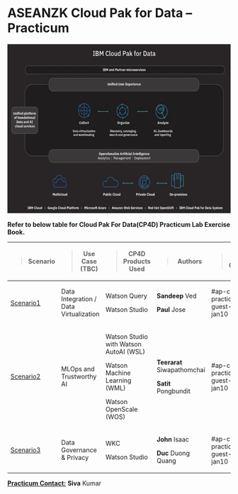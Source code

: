 # ASEANZK Cloud Pak for Data – Practicum

<img src="./media/image1.png" style="width:6.26806in;height:3.975in"
alt="Graphical user interface, application, website Description automatically generated" />

**Refer to below table for Cloud Pak For Data(CP4D) Practicum Lab Exercise Book.**

<table style="width:100%;">
<colgroup>
<col style="width: 10%" />
<col style="width: 19%" />
<col style="width: 21%" />
<col style="width: 24%" />
<col style="width: 23%" />
</colgroup>
<thead>
<tr class="header">
<th><blockquote>
<p><strong>Scenario</strong></p>
</blockquote></th>
<th><blockquote>
<p><strong>Use Case (TBC)</strong></p>
</blockquote></th>
<th><blockquote>
<p><strong>CP4D Products Used</strong></p>
</blockquote></th>
<th><blockquote>
<p><strong>Authors</strong></p>
</blockquote></th>
<th><blockquote>
<p><strong>Slack Channel</strong></p>
</blockquote></th>
</tr>
</thead>
<tbody>

<tr class="odd">
<td><p><u>

[Scenario1](/scenario1/README.md)
</u></p>
</td>
<td>
<p>Data Integration / Data Virtualization</p>
</td>
<td>
<p>Watson Query</p>
<p>Watson Studio</p>
</td>
<td>
<p><strong>Sandeep</strong> Ved</p>
<p><strong>Paul</strong> Jose</p>
</td>
<td>
<p>#ap-cp4d-practicum-guest-sg-jan10</p>
</td>
</tr>

<tr class="even">
<td>
<p><u>

[Scenario2](/scenario2/README.md)
</u></p>
</td>
<td>
<p>MLOps and Trustworthy AI</p>
</td>
<td>
<p>Watson Studio with Watson AutoAI (WSL)</p>
<p>Watson Machine Learning (WML)</p>
<p>Watson OpenScale (WOS)</p>
</td>
<td>
<p><strong>Teerarat</strong> Siwapathomchai</p>
<p><strong>Satit</strong> Pongbundit</p>
</td>
<td>
<p>#ap-cp4d-practicum-guest-sg-jan10</p>
</td>
</tr>

<tr class="odd">
<td><p><u>

[Scenario3](/scenario3/README.md)
</u></p>
</td>
<td>
<p>Data Governance &amp; Privacy</p>
</td>
<td>
<p>WKC</p>
<p>Watson Studio</p>
</td>
<td>
<p><strong>John</strong> Isaac</p>
<p><strong>Duc</strong> Duong Quang</p>
</td>
<td>
<p>#ap-cp4d-practicum-guest-sg-jan10</p>
</td>
</tr>

</tbody>
</table>

**<u>Practicum Contact:</u>** **Siva** Kumar
